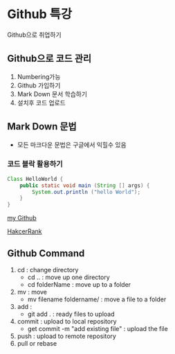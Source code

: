 # Github 특강

Github으로 취업하기



## Github으로 코드 관리

1. Numbering가능
2. Github 가입하기
3. Mark Down 문서 학습하기
4. 설치후 코드 업로드

## Mark Down 문법

- 모든 마크다운 문법은 구글에서 익힐수 있음

### 코드 블락 활용하기

```java
Class HelloWorld {
    public static void main (String [] args) {
        System.out.println ("hello World");
    }
}

```

[googlelink]: https://google.com "Go google"

[my Github](https://github.com/junkoh74)

[HakcerRank](<https://www.hackerrank.com/>)

## Github Command

1. cd : change directory
   - cd .. : move up one directory
   - cd folderName : move up to a folder
2. mv : move
   - mv filename foldername/ : move a file to a folder
3. add : 
   - git add . : ready files to upload
4. commit : upload to local repository
   - get commit -m "add existing file" : upload the file
5. push : upload to remote repository
6. pull or rebase 